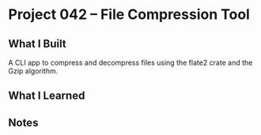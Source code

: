 # Project 042 – File Compression Tool

## What I Built
A CLI app to compress and decompress files using the flate2 crate and the Gzip algorithm. 

## What I Learned

## Notes
